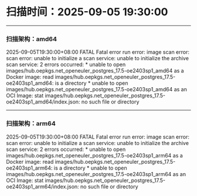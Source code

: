 # 扫描时间：2025-09-05 19:30:00

--- 
 ### 扫描架构：amd64 
2025-09-05T19:30:00+08:00	FATAL	Fatal error	run error: image scan error: scan error: unable to initialize a scan service: unable to initialize the archive scan service: 2 errors occurred:
	* unable to open images/hub.oepkgs.net_openeuler_postgres_17.5-oe2403sp1_amd64 as a Docker image: read images/hub.oepkgs.net_openeuler_postgres_17.5-oe2403sp1_amd64: is a directory
	* unable to open images/hub.oepkgs.net_openeuler_postgres_17.5-oe2403sp1_amd64 as an OCI Image: stat images/hub.oepkgs.net_openeuler_postgres_17.5-oe2403sp1_amd64/index.json: no such file or directory




--- 
 ### 扫描架构：arm64 
2025-09-05T19:30:00+08:00	FATAL	Fatal error	run error: image scan error: scan error: unable to initialize a scan service: unable to initialize the archive scan service: 2 errors occurred:
	* unable to open images/hub.oepkgs.net_openeuler_postgres_17.5-oe2403sp1_arm64 as a Docker image: read images/hub.oepkgs.net_openeuler_postgres_17.5-oe2403sp1_arm64: is a directory
	* unable to open images/hub.oepkgs.net_openeuler_postgres_17.5-oe2403sp1_arm64 as an OCI Image: stat images/hub.oepkgs.net_openeuler_postgres_17.5-oe2403sp1_arm64/index.json: no such file or directory



